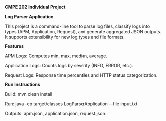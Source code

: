 **CMPE 202 Individual Project**

**Log Parser Application**

This project is a command-line tool to parse log files, classify logs into types (APM, Application, Request), and generate aggregated JSON outputs. It supports extensibility for new log types and file formats.

**Features**

APM Logs: Computes min, max, median, average.

Application Logs: Counts logs by severity (INFO, ERROR, etc.).

Request Logs: Response time percentiles and HTTP status categorization.

**Run Instructions**

Build: mvn clean install

Run: java -cp target/classes LogParserApplication --file input.txt

Outputs: apm.json, application.json, request.json.
